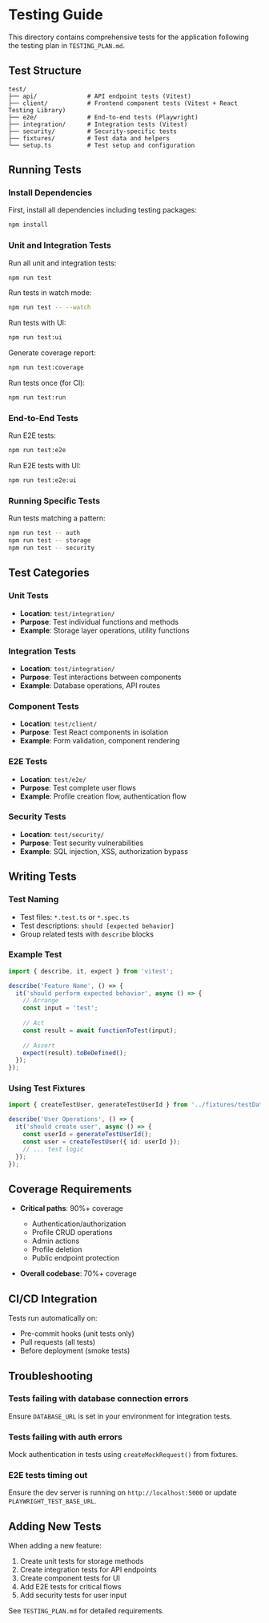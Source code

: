 # Testing Guide

This directory contains comprehensive tests for the application following the testing plan in `TESTING_PLAN.md`.

## Test Structure

```
test/
├── api/              # API endpoint tests (Vitest)
├── client/           # Frontend component tests (Vitest + React Testing Library)
├── e2e/              # End-to-end tests (Playwright)
├── integration/      # Integration tests (Vitest)
├── security/         # Security-specific tests
├── fixtures/         # Test data and helpers
└── setup.ts          # Test setup and configuration
```

## Running Tests

### Install Dependencies

First, install all dependencies including testing packages:

```bash
npm install
```

### Unit and Integration Tests

Run all unit and integration tests:

```bash
npm run test
```

Run tests in watch mode:

```bash
npm run test -- --watch
```

Run tests with UI:

```bash
npm run test:ui
```

Generate coverage report:

```bash
npm run test:coverage
```

Run tests once (for CI):

```bash
npm run test:run
```

### End-to-End Tests

Run E2E tests:

```bash
npm run test:e2e
```

Run E2E tests with UI:

```bash
npm run test:e2e:ui
```

### Running Specific Tests

Run tests matching a pattern:

```bash
npm run test -- auth
npm run test -- storage
npm run test -- security
```

## Test Categories

### Unit Tests
- **Location**: `test/integration/`
- **Purpose**: Test individual functions and methods
- **Example**: Storage layer operations, utility functions

### Integration Tests
- **Location**: `test/integration/`
- **Purpose**: Test interactions between components
- **Example**: Database operations, API routes

### Component Tests
- **Location**: `test/client/`
- **Purpose**: Test React components in isolation
- **Example**: Form validation, component rendering

### E2E Tests
- **Location**: `test/e2e/`
- **Purpose**: Test complete user flows
- **Example**: Profile creation flow, authentication flow

### Security Tests
- **Location**: `test/security/`
- **Purpose**: Test security vulnerabilities
- **Example**: SQL injection, XSS, authorization bypass

## Writing Tests

### Test Naming

- Test files: `*.test.ts` or `*.spec.ts`
- Test descriptions: `should [expected behavior]`
- Group related tests with `describe` blocks

### Example Test

```typescript
import { describe, it, expect } from 'vitest';

describe('Feature Name', () => {
  it('should perform expected behavior', async () => {
    // Arrange
    const input = 'test';
    
    // Act
    const result = await functionToTest(input);
    
    // Assert
    expect(result).toBeDefined();
  });
});
```

### Using Test Fixtures

```typescript
import { createTestUser, generateTestUserId } from '../fixtures/testData';

describe('User Operations', () => {
  it('should create user', async () => {
    const userId = generateTestUserId();
    const user = createTestUser({ id: userId });
    // ... test logic
  });
});
```

## Coverage Requirements

- **Critical paths**: 90%+ coverage
  - Authentication/authorization
  - Profile CRUD operations
  - Admin actions
  - Profile deletion
  - Public endpoint protection

- **Overall codebase**: 70%+ coverage

## CI/CD Integration

Tests run automatically on:
- Pre-commit hooks (unit tests only)
- Pull requests (all tests)
- Before deployment (smoke tests)

## Troubleshooting

### Tests failing with database connection errors

Ensure `DATABASE_URL` is set in your environment for integration tests.

### Tests failing with auth errors

Mock authentication in tests using `createMockRequest()` from fixtures.

### E2E tests timing out

Ensure the dev server is running on `http://localhost:5000` or update `PLAYWRIGHT_TEST_BASE_URL`.

## Adding New Tests

When adding a new feature:

1. Create unit tests for storage methods
2. Create integration tests for API endpoints
3. Create component tests for UI
4. Add E2E tests for critical flows
5. Add security tests for user input

See `TESTING_PLAN.md` for detailed requirements.

